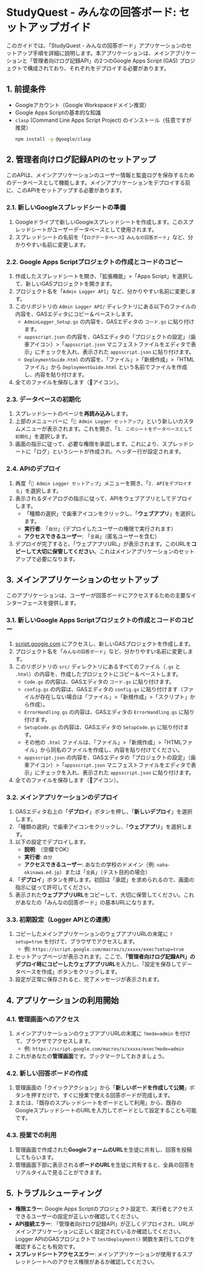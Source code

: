 # StudyQuest - みんなの回答ボード: セットアップガイド

このガイドでは、「StudyQuest - みんなの回答ボード」アプリケーションのセットアップ手順を詳細に説明します。本アプリケーションは、メインアプリケーションと「管理者向けログ記録API」の2つのGoogle Apps Script (GAS) プロジェクトで構成されており、それぞれをデプロイする必要があります。

## 1. 前提条件

*   Googleアカウント（Google Workspaceドメイン推奨）
*   Google Apps Scriptの基本的な知識
*   `clasp` (Command Line Apps Script Project) のインストール（任意ですが推奨）
    ```bash
    npm install -g @google/clasp
    ```

## 2. 管理者向けログ記録APIのセットアップ

このAPIは、メインアプリケーションのユーザー情報と監査ログを保存するためのデータベースとして機能します。メインアプリケーションをデプロイする前に、このAPIをセットアップする必要があります。

### 2.1. 新しいGoogleスプレッドシートの準備

1.  Googleドライブで新しいGoogleスプレッドシートを作成します。このスプレッドシートがユーザーデータベースとして使用されます。
2.  スプレッドシートの名前を「`【ログデータベース】みんなの回答ボード`」など、分かりやすい名前に変更します。

### 2.2. Google Apps Scriptプロジェクトの作成とコードのコピー

1.  作成したスプレッドシートを開き、「拡張機能」>「Apps Script」を選択して、新しいGASプロジェクトを開きます。
2.  プロジェクト名を「`Admin Logger API`」など、分かりやすい名前に変更します。
3.  このリポジトリの `Admin Logger API/` ディレクトリにある以下のファイルの内容を、GASエディタにコピー＆ペーストします。
    *   `AdminLogger_Setup.gs` の内容を、GASエディタの `コード.gs` に貼り付けます。
    *   `appsscript.json` の内容を、GASエディタの「プロジェクトの設定」（歯車アイコン）>「`appsscript.json` マニフェストファイルをエディタで表示」にチェックを入れ、表示された `appsscript.json` に貼り付けます。
    *   `DeploymentGuide.html` の内容を、「ファイル」>「新規作成」>「HTMLファイル」から `DeploymentGuide.html` という名前でファイルを作成し、内容を貼り付けます。
4.  全てのファイルを保存します（💾アイコン）。

### 2.3. データベースの初期化

1.  スプレッドシートのページを**再読み込み**します。
2.  上部のメニューバーに「`🚀 Admin Logger セットアップ`」という新しいカスタムメニューが表示されます。これを開き、「`1. このシートをデータベースとして初期化`」を選択します。
3.  画面の指示に従って、必要な権限を承認します。これにより、スプレッドシートに「ログ」というシートが作成され、ヘッダー行が設定されます。

### 2.4. APIのデプロイ

1.  再度「`🚀 Admin Logger セットアップ`」メニューを開き、「`2. APIをデプロイする`」を選択します。
2.  表示されるダイアログの指示に従って、APIをウェブアプリとしてデプロイします。
    *   「種類の選択」で歯車アイコンをクリックし、「**ウェブアプリ**」を選択します。
    *   **実行者**: 「`自分`」（デプロイしたユーザーの権限で実行されます）
    *   **アクセスできるユーザー**: 「`全員`」（匿名ユーザーを含む）
3.  デプロイが完了すると、「ウェブアプリURL」が表示されます。このURLを**コピーして大切に保管してください**。これはメインアプリケーションのセットアップで必要になります。

## 3. メインアプリケーションのセットアップ

このアプリケーションは、ユーザーが回答ボードにアクセスするための主要なインターフェースを提供します。

### 3.1. 新しいGoogle Apps Scriptプロジェクトの作成とコードのコピー

1.  [script.google.com](https://script.google.com) にアクセスし、新しいGASプロジェクトを作成します。
2.  プロジェクト名を「`みんなの回答ボード`」など、分かりやすい名前に変更します。
3.  このリポジトリの `src/` ディレクトリにあるすべてのファイル（`.gs` と `.html`）の内容を、作成したプロジェクトにコピー＆ペーストします。
    *   `Code.gs` の内容は、GASエディタの `コード.gs` に貼り付けます。
    *   `config.gs` の内容は、GASエディタの `config.gs` に貼り付けます（ファイルが存在しない場合は「ファイル」>「新規作成」>「スクリプト」から作成）。
    *   `ErrorHandling.gs` の内容は、GASエディタの `ErrorHandling.gs` に貼り付けます。
    *   `SetupCode.gs` の内容は、GASエディタの `SetupCode.gs` に貼り付けます。
    *   その他の `.html` ファイルは、「ファイル」>「新規作成」>「HTMLファイル」から同名のファイルを作成し、内容を貼り付けてください。
    *   `appsscript.json` の内容を、GASエディタの「プロジェクトの設定」（歯車アイコン）>「`appsscript.json` マニフェストファイルをエディタで表示」にチェックを入れ、表示された `appsscript.json` に貼り付けます。
4.  全てのファイルを保存します（💾アイコン）。

### 3.2. メインアプリケーションのデプロイ

1.  GASエディタ右上の「**デプロイ**」ボタンを押し、「**新しいデプロイ**」を選択します。
2.  「種類の選択」で歯車アイコンをクリックし、「**ウェブアプリ**」を選択します。
3.  以下の設定でデプロイします。
    *   **説明**: （空欄でOK）
    *   **実行者**: `自分`
    *   **アクセスできるユーザー**: あなたの学校のドメイン（例: `naha-okinawa.ed.jp`）または「`全員`」（テスト目的の場合）
4.  「**デプロイ**」ボタンを押します。初回は「承認」を求められるので、画面の指示に従って許可してください。
5.  表示された**ウェブアプリURL**をコピーして、大切に保管してください。これがあなたの「みんなの回答ボード」の基本URLになります。

### 3.3. 初期設定（Logger APIとの連携）

1.  コピーしたメインアプリケーションのウェブアプリURLの末尾に `?setup=true` を付けて、ブラウザでアクセスします。
    *   例: `https://script.google.com/macros/s/xxxxx/exec?setup=true`
2.  セットアップページが表示されます。ここで、**「管理者向けログ記録API」のデプロイ時にコピーしたウェブアプリURL**を入力し、「設定を保存してデータベースを作成」ボタンをクリックします。
3.  設定が正常に保存されると、完了メッセージが表示されます。

## 4. アプリケーションの利用開始

### 4.1. 管理画面へのアクセス

1.  メインアプリケーションのウェブアプリURLの末尾に `?mode=admin` を付けて、ブラウザでアクセスします。
    *   例: `https://script.google.com/macros/s/xxxxx/exec?mode=admin`
2.  これがあなたの**管理画面**です。ブックマークしておきましょう。

### 4.2. 新しい回答ボードの作成

1.  管理画面の「クイックアクション」から「**新しいボードを作成して公開**」ボタンを押すだけで、すぐに授業で使える回答ボードが完成します。
2.  または、「既存のスプレッドシートをボードとして利用」から、既存のGoogleスプレッドシートのURLを入力してボードとして設定することも可能です。

### 4.3. 授業での利用

1.  管理画面で作成された**GoogleフォームのURL**を生徒に共有し、回答を投稿してもらいます。
2.  管理画面下部に表示される**ボードのURL**を生徒に共有すると、全員の回答をリアルタイムで見ることができます。

## 5. トラブルシューティング

*   **権限エラー**: Google Apps Scriptのプロジェクト設定で、実行者とアクセスできるユーザーの設定が正しいか確認してください。
*   **API接続エラー**: 「管理者向けログ記録API」が正しくデプロイされ、URLがメインアプリケーションに正しく設定されているか確認してください。Logger APIのGASプロジェクトで `testDeployment()` 関数を実行してログを確認することも有効です。
*   **スプレッドシートアクセスエラー**: メインアプリケーションが使用するスプレッドシートへのアクセス権限があるか確認してください。

